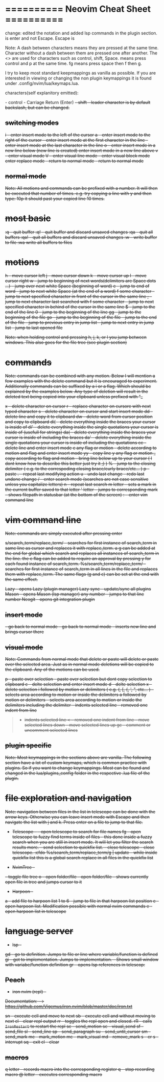 # ========== Neovim Cheat Sheet ==========

change: edited the notation and added lsp commands in the plugin section. <CR> is enter and not Escape. Escape is <Esc>

Note:
A dash between characters means they are pressed at the same time.
Character without a dash between them are pressed one after another.
The <> are used for characters such as control, shift, Space.
<C-p> means press control and p at the same time.
<Space>fg means press space then f then g.

I try to keep most standard keepmappings as vanilla as possible.
If you are interested in viewing or changing the non plugin keymappings it is found under .config/nvim/lua/keymaps.lua.

characters(self explanitory emitted):

<C> - control
<CR> - Carriage Return (Enter)
<S> - shift
<leader> - leader character is by default backslash, but can be changed.

## switching modes ##

i - enter insert mode to the left of the cursor
a - enter insert mode to the right of the cursor
<S-i> - enter insert mode at the first character in the line
<S-a> - enter insert mode at the last character in the line
o - enter insert mode in a new line below (new line is created)
<S-o> enter insert mode in a new line above
v - enter visual mode
V - enter visual line mode 
<C-v> - enter visual block mode
<S-r> enter replace mode
<Esc> - return to normal mode
<C-c> - return to normal mode

## normal mode ##

Note:
All motions and commands can be prefixed with a number.
It will then be executed that number of times.
e.g. try copying a line with <y>y and then type: 10p
it should past your copied line 10 times.

# most basic #
:q - quit buffer
:q! - quit buffer and discard unsaved changes
:qa - quit all buffers
:qa! - quit all buffers and discard unsaved changes
:w - write buffer to file
:wa write all buffers to files

# motions #

h - move cursor left
j - move cursor down
k - move cursor up
l - move cursor right
w - jump to beginning of next words(delimiters are Space dots ...)
<S-w> - jump over next white Space (beginning of word)
e - jump to end of word
<S-e> - jump to next white Space (at the end of a word)
f some character - jump to next specified character in front of the cursor in the same line
; - jump to next character last searched with f
<S-f>some character - jump to next specified character in behind of the cursor in the same line
$ - jump to the end of the line
0 - jump to the beginning of the line
gg - jump to the beginning of the file
go - jump to the beginning of the file
<S-g> - jump to the end of the file
<C-o> - jump to previous entry in jump list
<Tab> - jump to next entry in jump list
<C-6> - jump to last opened file

Note: when holding control and pressing h, j, k, or l you jump between windows. This also goes for the file tree (see plugin section) 

# commands #

Note: commands can be combined with any motion.
Below I will mention a few examples with the delete command but it is encouraged to experiment.
Additionally commands can be suffixed by a i or a flag.
Which should be explained by the examples below.
Any type of deletion will result in the deleted text being copied into your clipboard unless prefixed with "_

x - delete character on cursor
r - replace character on cursore with next typed character
s - delete character on cursor and start insert mode
dd - delete line and copy it to clipboard
dw - delete word from cursor position and copy to clipboard
di( - delete everything inside the braces your cursor is inside of
di' - delete everything inside the single quotations your cursor is inside of (usefull for strings)
da( - delete everything inside the braces your cursor is inside of including the braces
da' - delete everything inside the single quotations your cursor is inside of including the quotations 
cc - delete line and enter insert mode
c any flag or motion - delete according to motion and flag and enter insert mode
yy - copy line
y any flag or motion _ copy according to flag and motion
<S-j> - bring line below up to your cursor ( I dont know how to describe this better just try it ;) )
% - jump to the closing delimiter ( e.g. to the correspoding closing brace/curly brace/etc... )
p - paste
. - repeat last modifying action
u - undo last change
<C-r> - redo last undone change
/ - enter search mode (searches are not case sensitive unless you capitalize letters)
n - repeat last search
m letter - sets a mark in the  current buffer saved to that letter
' letter - jumps to corresponding mark
<C-g> - shows filepath in statusbar (at the bottom of the screen)
: - enter vim command line

# vim command line #

Note:
commands are simply executed after pressing enter

s/search_term/replace_term/ - searches for first instance of search_term in same line as cursor and replaces it with replace_term.
                              a g can be added at the end for global which search and replaces all instances of search_term in the line.
                              the c flag can be added to require an approval by pressing y for each found instance of search_term.
%s/search_term/replace_term/ - searches for first instance of search_term in all lines in the file and replaces them with replace_term.
                               The same flags (g and c) can be set at the end with the same effect.

Lazy - opens Lazy (plugin manager)
Lazy sync - update/sync all plugins
Mason - opens Mason (lsp manager)
any number - jumps to that line number
Neogit - opens git integration plugin

## insert mode ##

<Esc> - go back to normal mode
<C-c> - go back to normal mode
<C-j> - inserts new line and brings cursor there

## visual mode ##

Note:
Commands from normal mode that delete or paste will delete or paste over the selected area.
Just as in normal mode deletions will be copied to the clipboard.
Any of the motions can be used.

p - paste over selection 
<S-p> - paste over selection but dont copy selection to clipboard
c - delte selection and enter insert mode
d - delte selection
x - delete selection
i followed by motion or delimiters ( e.g. (, [, {, ', ", etc... ) - selects area according to motion or inside the delimiters
a followed by motion or delimiters - selects area according to motion or inside the delimiters including the delimiter
<Tab> - indents selected line
<S-Tab> - removed one indent from line
> - indents selected line
< - removed one indent from line
<C-j> - move selected lines down
<C-k> - move selected lines up
gc - comment or uncomment selected lines

## plugin specific ##
Note: 
Most keymappings in the sections above are vanilla. The following section have a lot of custom keymaps,
which is common practice with plugins. So if you want to change keymappings.
Most can be found and changed in the lua/plugins_config folder in the respective .lua file of the plugin. 
# file exploration and navigation #

Note:
navigation between files in the list in telescope can be done with the arrow keys.
Otherwise you can leave insert mode with Escape and then navigate the list with j and k.
Press enter on a file to jump to that file.

- Telescope -
<C-p> - open telescope to search for file names
<Space>fg - open telescope to fuzzy find terms inside of files
<C-Space> - this done inside a fuzzy search when you are still in insert mode. It will let you filter the search results more.
<C-q> - send selection to quickfix list. 
<C-c> - close telescope
<Esc><Esc> - close telescope. 
:cfdo %s/search_term/replace_term/g | update - while inside quickfix list this is a global search replace in all files in the quickfix list

- NvimTree -

<C-n> - toggle file tree
o - open folder/file
<CR> - open folder/file
<C-f> - shows currently open file in tree and jumps cursor to it

- Harpoon - 

<leader>a - add file to harpoon list
<leader>1 to 6 - jump to file in that harpoon list position
<leader>e - open harpoon list. Modification possible with normal nvim commands
<Space>e - open harpoon list in telescope

# language server #
- lsp -

gd - go to definition. Jumps to file or line where variable/function is defined
gi - got to implementation. Jumps to implementation.
<S-k> - Shows small window with variabe/function definition
gr - opens lsp references in telescop:

## Peach ##
- iron nvim (repl) -

Documentation:
--> https://github.com/Vigemus/iron.nvim/blob/master/doc/iron.txt

<space>sn - execute cell and move to next
<space>sb - execute cell and without moving to next 
<space>cl - clear repl output
<space>rr - toggles the repl open and closed.
<space>rR - calls `IronRestart` to restart the repl
<space>sc - send_motion 
<space>sc - visual_send 
<space>sf - send_file 
<space>sl - send_line 
<space>sp - send_paragraph 
<space>su - send_until_cursor 
<space>sm - send_mark 
<space>mc - mark_motion 
<space>mc - mark_visual 
<space>md - remove_mark 
<space>s<cr> - cr 
<space>s<space> - interrupt 
<space>sq - exit 
<space>cl - clear 

## macros ## 

q letter - records macro into the corresponding register
q - stop recording macro
@ letter - executes corresponding macro
